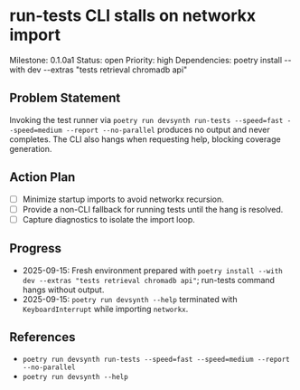 # run-tests CLI stalls on networkx import
Milestone: 0.1.0a1
Status: open
Priority: high
Dependencies: poetry install --with dev --extras "tests retrieval chromadb api"

## Problem Statement
Invoking the test runner via `poetry run devsynth run-tests --speed=fast --speed=medium --report --no-parallel` produces no output and never completes. The CLI also hangs when requesting help, blocking coverage generation.

## Action Plan
- [ ] Minimize startup imports to avoid networkx recursion.
- [ ] Provide a non-CLI fallback for running tests until the hang is resolved.
- [ ] Capture diagnostics to isolate the import loop.

## Progress
- 2025-09-15: Fresh environment prepared with `poetry install --with dev --extras "tests retrieval chromadb api"`; run-tests command hangs without output.
- 2025-09-15: `poetry run devsynth --help` terminated with `KeyboardInterrupt` while importing `networkx`.

## References
- `poetry run devsynth run-tests --speed=fast --speed=medium --report --no-parallel`
- `poetry run devsynth --help`

